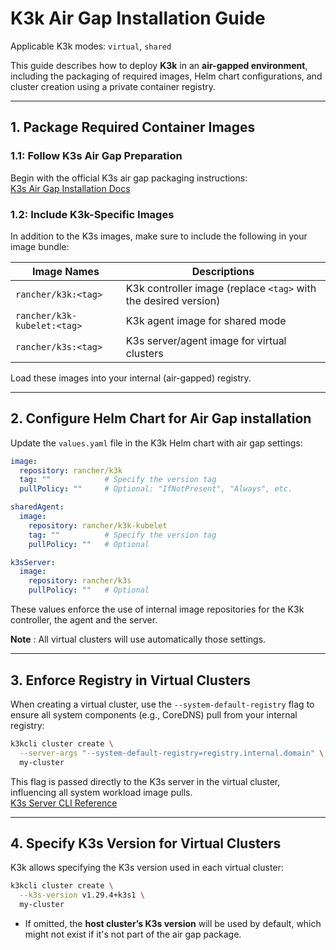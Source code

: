 # K3k Air Gap Installation Guide

Applicable K3k modes: `virtual`, `shared`

This guide describes how to deploy **K3k** in an **air-gapped environment**, including the packaging of required images, Helm chart configurations, and cluster creation using a private container registry.

---

## 1. Package Required Container Images

### 1.1: Follow K3s Air Gap Preparation

Begin with the official K3s air gap packaging instructions:  
[K3s Air Gap Installation Docs](https://docs.k3s.io/installation/airgap)

### 1.2: Include K3k-Specific Images

In addition to the K3s images, make sure to include the following in your image bundle:

| Image Names                 | Descriptions                                                    |
| --------------------------- | --------------------------------------------------------------- |
| `rancher/k3k:<tag>`         | K3k controller image (replace `<tag>` with the desired version) |
| `rancher/k3k-kubelet:<tag>` | K3k agent image for shared mode                                 |
| `rancher/k3s:<tag>`         | K3s server/agent image for virtual clusters                     |

Load these images into your internal (air-gapped) registry.

---

## 2. Configure Helm Chart for Air Gap installation

Update the `values.yaml` file in the K3k Helm chart with air gap settings:

```yaml
image:
  repository: rancher/k3k
  tag: ""            # Specify the version tag
  pullPolicy: ""     # Optional: "IfNotPresent", "Always", etc.

sharedAgent:
  image:
    repository: rancher/k3k-kubelet
    tag: ""          # Specify the version tag
    pullPolicy: ""   # Optional

k3sServer:
  image:
    repository: rancher/k3s
    pullPolicy: ""   # Optional
```

These values enforce the use of internal image repositories for the K3k controller, the agent and the server.

**Note** : All virtual clusters will use automatically those settings. 

---

## 3. Enforce Registry in Virtual Clusters

When creating a virtual cluster, use the `--system-default-registry` flag to ensure all system components (e.g., CoreDNS) pull from your internal registry:

```bash
k3kcli cluster create \
  --server-args "--system-default-registry=registry.internal.domain" \
  my-cluster
```

This flag is passed directly to the K3s server in the virtual cluster, influencing all system workload image pulls.  
[K3s Server CLI Reference](https://docs.k3s.io/cli/server#k3s-server-cli-help)

---

## 4. Specify K3s Version for Virtual Clusters

K3k allows specifying the K3s version used in each virtual cluster:

```bash
k3kcli cluster create \
  --k3s-version v1.29.4+k3s1 \
  my-cluster
```

- If omitted, the **host cluster’s K3s version** will be used by default, which might not exist if it's not part of the air gap package.
